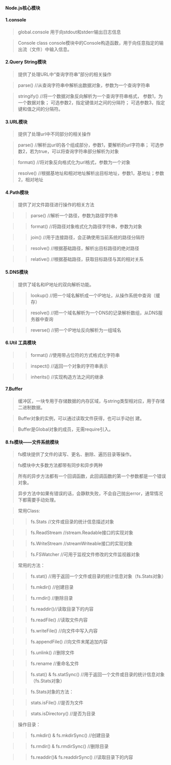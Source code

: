 #### Node.js核心模块

#### 1.console
>global.console 用于向stdout和stderr输出日志信息

>Console class  console模块中的Console构造函数，用于向任意指定的输出流（文件）中输入信息。

#### 2.Query String模块

>提供了处理URL中“查询字符串”部分的相关操作

>parse()	//从查询字符串中解析出数据对象，参数为一个查询字符串

>stringify()	//将一个数据对象反向解析为一个查询字符串格式，
参数1，为一个数据对象；
可选参数2，指定键值对之间的分隔符；
可选参数3，指定键和值之间的分隔符。

#### 3.URL模块

>提供了处理url中不同部分的相关操作

>parse()	//解析出url的各个组成部分，参数1，要解析的url字符串；
可选参数2，若为true，可以将查询字符串部分解析为对象

>format()	//将对象反向格式化为url格式，参数为一个对象

>resolve() 	//根据基地址和相对地址解析出目标地址，参数1，基地址；参数2，相对地址

#### 4.Path模块

>提供了对文件路径进行操作的相关方法

>>parse()	//解析一个路径，参数为路径字符串

>>format()	//将路径对象格式化为路径字符串，参数为对象

>>join()	//用于连接路径，会正确使用当前系统的路径分隔符

>>resolve()	//根据基础路径，解析出目标路径的绝对路径

>>relative()	//根据基础路径，获取目标路径与其的相对关系

#### 5.DNS模块

>提供了域名和IP地址的双向解析功能。

>>lookup()	//把一个域名解析成一个IP地址，从操作系统中查询（缓存）

>>resolve() 	//把一个域名解析为一个DNS的记录解析数组，从DNS服务器中查询

>>reverse()	//把一个IP地址反向解析为一组域名
	
#### 6.Util 工具模块
>>format()	//使用带占位符的方式格式化字符串

>>inspect()	//返回一个对象的字符串表示

>>inherits()	//实现构造方法之间的继承

#### 7.Buffer
>缓冲区，一块专用于存储数据的内存区域，与string类型相对应，用于存储二进制数据。

>Buffer对象的实例，可以通过读取文件获得，也可以手动创
建。

>Buffer是Global对象的成员，无需require引入。

#### 8.fs模块——文件系统模块

>fs模块提供了文件的读写、更名、删除、遍历目录等操作。

>fs模块中大多数方法都带有同步和异步两种

>所有的异步方法都有一个回调函数，此回调函数的第一个参数都是一个错误对象。

>异步方法中如果有错误的话，会静默失败，不会自己抛出error，通常情况下都需要手动处理。

>常用Class:

>>fs.Stats	//文件或目录的统计信息描述对象

>>fs.ReadStream	//stream.Readable接口的实现对象

>>fs.WriteStream	//streamWriteable接口的实现对象

>>fs.FSWatcher	//可用于监视文件修改的文件监视器对象

	
>常用的方法：

>>fs.stat()	//用于返回一个文件或目录的统计信息对象（fs.Stats对象）

>>fs.mkdir()	//创建目录

>>fs.rmdir()	//删除目录

>>fs.readdir()//读取目录下的内容

>>fs.readFile()  //读取文件内容

>>fs.writeFile() //向文件中写入内容

>>fs.appendFile()  //向文件末尾追加内容

>>fs.unlink()	    //删除文件

>>fs.rename    //重命名文件


>>fs.stat()   &    fs.statSync()	//用于返回一个文件或目录的统计信息对象（fs.Stats对象）

>>fs.Stats对象的方法：

>>stats.isFile()	//是否为文件

>>stats.isDirectory()	//是否为目录

>操作目录：

>>fs.mkdir()	 &  fs.mkdirSync()	//创建目录

>>fs.rmdir()	 &  fs.rmdirSync()	//删除目录

>>fs.readdir()&  fs.readdirSync()	//读取目录下的内容
